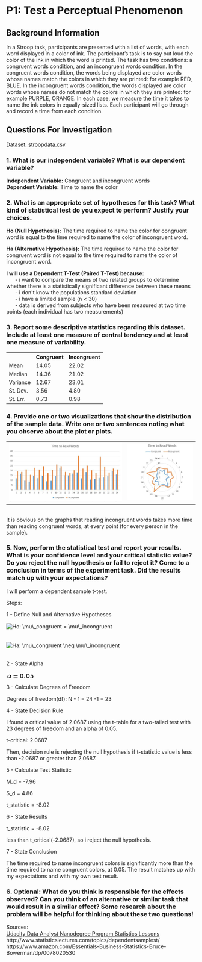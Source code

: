 # P1: Test a Perceptual Phenomenon

<h2>Background Information</h2>

In a Stroop task, participants are presented with a list of words, with each word displayed in a color of ink. The participant’s task is to say out loud the color of the ink in which the word is printed. The task has two conditions: a congruent words condition, and an incongruent words condition. In the congruent words condition, the words being displayed are color words whose names match the colors in which they are printed: for example RED, BLUE. In the incongruent words condition, the words displayed are color words whose names do not match the colors in which they are printed: for example PURPLE, ORANGE. In each case, we measure the time it takes to name the ink colors in equally-sized lists. Each participant will go through and record a time from each condition.

<h2>Questions For Investigation</h2>

[Dataset: stroopdata.csv](stroopdata.csv)
<p>

<h3> 1. What is our independent variable? What is our dependent variable? </h3>

<b>Independent Variable:</b> Congruent and incongruent words
<br>
<b>Dependent Variable:</b> Time to name the color

<p>

<h3> 2. What is an appropriate set of hypotheses for this task? What kind of statistical test do you expect to perform? Justify your choices.</h3>

<b>Ho (Null Hypothesis):</b> The time required to name the color for congruent word is equal to the time required to name the color of incongruent word. 

<b>Ha (Alternative Hypothesis):</b> The time required to name the color for congruent word is not equal to the time required to name the color of incongruent word. 

<p>

<b>I will use a Dependent T-Test (Paired T-Test) because:  </b> <br>
 &nbsp; &nbsp; &nbsp; - i want to compare the means of two related groups to determine whether there is a statistically significant difference between these means <br>
 &nbsp; &nbsp; &nbsp; - i don't know the populations standard deviation <br>
 &nbsp; &nbsp; &nbsp; - i have a limited sample (n < 30) <br>
 &nbsp; &nbsp; &nbsp; - data is derived from subjects who have been measured at two time points (each individual has two measurements) <br>
 
<p>

<h3>3. Report some descriptive statistics regarding this dataset. Include at least one measure of central tendency and at least one measure of variability.</h3>

<center>
<table>
<tr>
<th></th>
<th>Congruent</th>
<th>Incongruent</th>
</tr>
<tr>
<td>Mean</td>
<td>14.05</td>
<td>22.02</td>
</tr>

<tr>
<td>Median</td>
<td>14.36</td>
<td>21.02</td>
</tr>

<tr>
<td>Variance</td>
<td>12.67</td>
<td>23.01</td>
</tr>

<tr>
<td>St. Dev.</td>
<td>3.56</td>
<td>4.80</td>
</tr>

<tr>
<td>St. Err.</td>
<td>0.73</td>
<td>0.98</td>
</tr>


</table>
</center>

<p>


<h3>
4. Provide one or two visualizations that show the distribution of the sample data. Write one or two sentences noting what you observe about the plot or plots.
</h3>

<center>
<table>

<tr>
<td>
   <img src="graph1.JPG" alt="graph1">
</td>
<td>
   <img src="graph2.JPG" alt="graph1">
</td>
</tr>



</table>
</center>
<br>
It is obvious on the graphs that reading incongruent words takes more time than reading congruent words, at every point (for every person in the sample). 

<p>


<h3>
5. Now, perform the statistical test and report your results. What is your confidence level and your critical statistic value? Do you reject the null hypothesis or fail to reject it? Come to a conclusion in terms of the experiment task. Did the results match up with your expectations?
</h3>

I will perform a dependent sample t-test.<br>

Steps: <br>
 
1 - Define Null and Alternative Hypotheses <br>

<img src="http://www.sciweavers.org/tex2img.php?eq=Ho%3A%20%20%5Cmu%5C_congruent%20%3D%20%20%5Cmu%5C_incongruent&bc=White&fc=Black&im=png&fs=12&ff=arev&edit=0" align="center" border="0" alt="Ho:  \mu\_congruent =  \mu\_incongruent" width="299" height="19" /> <br>
<br>

<img src="http://www.sciweavers.org/tex2img.php?eq=Ha%3A%20%20%5Cmu%5C_congruent%20%20%5Cneq%20%20%20%5Cmu%5C_incongruent&bc=White&fc=Black&im=png&fs=12&ff=arev&edit=0" align="center" border="0" alt="Ha:  \mu\_congruent  \neq   \mu\_incongruent" width="299" height="19" /> <br>
<br>

2 - State Alpha <br>

<img src="alpha.png" align="center" border="0" alt=" \alpha = 0.05" width="75" height="15" />
<br>

3 - Calculate Degrees of Freedom <br>

Degrees of freedom(df): N - 1 = 24 -1 = 23

4 - State Decision Rule <br>

I found a critical value of 2.0687 using the t-table for a two-tailed test with 23 degrees of freedom and an alpha of 0.05. <br>

t-critical: 2.0687 <br>

Then,  decision rule is rejecting the null hypothesis if t-statistic value is less than -2.0687 or greater than 2.0687.



5 - Calculate Test Statistic <br>

M_d = -7.96 <br>

S_d = 4.86 <br>

t_statistic = -8.02 <br>


6 - State Results <br>

t_statistic = -8.02 <br>

less than t_critical(-2.0687), so i reject the null hypothesis.

7 - State Conclusion <br>

The time required to name incongruent colors is significantly more than the time required to name congruent colors, at 0.05. The result matches up with my expectations and with my own test result. 

<p>

<h3>
6. Optional: What do you think is responsible for the effects observed? Can you think of an alternative or similar task that would result in a similar effect? Some research about the problem will be helpful for thinking about these two questions!
</h3>


<p><p>
Sources: 
<br>
<a href="https://classroom.udacity.com/nanodegrees/nd002">Udacity Data Analyst Nanodegree Program Statistics Lessons</a> 
<br>
http://www.statisticslectures.com/topics/dependentsamplest/
<br>
https://www.amazon.com/Essentials-Business-Statistics-Bruce-Bowerman/dp/0078020530



 
